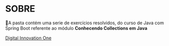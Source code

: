 # SOBRE

🔎A pasta contém uma serie de exercícios resolvidos, do curso de Java com Spring Boot referente ao módulo **Conhecendo Collections em Java**

[Digital Innovation One](https://web.dio.me)

